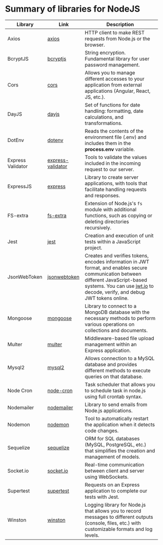 # Summary of libraries for NodeJS

<table>
  <thead>
    <tr>
      <th>Library</th>
      <th>Link</th>
      <th>Description</th>
    </tr>
  </thead>
  <tbody>
    <tr>
      <td>Axios</td>
      <td><a href="https://www.npmjs.com/package/axios">axios</a></td>
      <td>HTTP client to make REST requests from Node.js or the browser.</td>
    </tr>
    <tr>
      <td>BcryptJS</td>
      <td><a href="https://www.npmjs.com/package/bcryptjs">bcryptjs</a></td>
      <td>String encryption. Fundamental library for user password management.</td>
    </tr>
    <tr>
      <td>Cors</td>
      <td><a href="https://www.npmjs.com/package/cors">cors</a></td>
      <td>Allows you to manage different accesses to your application from external applications (Angular, React, JS, etc.).</td>
    </tr>
    <tr>
      <td>DayJS</td>
      <td><a href="https://www.npmjs.com/package/dayjs">dayjs</a></td>
      <td>Set of functions for date handling: formatting, date calculations, and transformations.</td>
    </tr>
    <tr>
      <td>DotEnv</td>
      <td><a href="https://www.npmjs.com/package/dotenv">dotenv</a></td>
      <td>Reads the contents of the environment file (.env) and includes them in the <b>process.env</b> variable.</td>
    </tr>
    <tr>
      <td>Express Validator</td>
      <td><a href="https://www.npmjs.com/package/express-validator">express-validator</a></td>
      <td>Tools to validate the values included in the incoming request to our server.</td>
    </tr>
    <tr>
      <td>ExpressJS</td>
      <td><a href="https://www.npmjs.com/package/express">express</a></td>
      <td>Library to create server applications, with tools that facilitate handling requests and responses.</td>
    </tr>
    <tr>
      <td>FS-extra</td>
      <td><a href="https://www.npmjs.com/package/fs-extra">fs-extra</a></td>
      <td>Extension of Node.js's <code>fs</code> module with additional functions, such as copying or deleting directories recursively.</td>
    </tr>
    <tr>
      <td>Jest</td>
      <td><a href="https://www.npmjs.com/package/jest">jest</a></td>
      <td>Creation and execution of unit tests within a JavaScript project.</td>
    </tr>
    <tr>
      <td>JsonWebToken</td>
      <td><a href="https://www.npmjs.com/package/jsonwebtoken">jsonwebtoken</a></td>
      <td>Creates and verifies tokens, encodes information in JWT format, and enables secure communication between different JavaScript-based systems. You can use <a href="https://jwt.io/">jwt.io</a> to decode, verify, and debug JWT tokens online.</td>
    </tr>
    <tr>
      <td>Mongoose</td>
      <td><a href="https://www.npmjs.com/package/mongoose">mongoose</a></td>
      <td>Library to connect to a MongoDB database with the necessary methods to perform various operations on collections and documents.</td>
    </tr>
    <tr>
      <td>Multer</td>
      <td><a href="https://www.npmjs.com/package/multer">multer</a></td>
      <td>Middleware-based file upload management within an Express application.</td>
    </tr>
    <tr>
      <td>Mysql2</td>
      <td><a href="https://www.npmjs.com/package/mysql2">mysql2</a></td>
      <td>Allows connection to a MySQL database and provides different methods to execute queries on that database.</td>
    </tr>
    <tr>
      <td>Node Cron</td>
      <td><a href="https://www.npmjs.com/package/node-cron">node-cron</a></td>
      <td>Task scheduler that allows you to schedule task in node.js using full crontab syntax.</td>
    </tr>
    <tr>
      <td>Nodemailer</td>
      <td><a href="https://www.npmjs.com/package/nodemailer">nodemailer</a></td>
      <td>Library to send emails from Node.js applications.</td>
    </tr>
    <tr>
      <td>Nodemon</td>
      <td><a href="https://www.npmjs.com/package/nodemon">nodemon</a></td>
      <td>Tool to automatically restart the application when it detects code changes.</td>
    </tr>
    <tr>
      <td>Sequelize</td>
      <td><a href="https://www.npmjs.com/package/sequelize">sequelize</a></td>
      <td>ORM for SQL databases (MySQL, PostgreSQL, etc.) that simplifies the creation and management of models.</td>
    </tr>
    <tr>
      <td>Socket.io</td>
      <td><a href="https://www.npmjs.com/package/socket.io">socket.io</a></td>
      <td>Real-time communication between client and server using WebSockets.</td>
    </tr>
    <tr>
      <td>Supertest</td>
      <td><a href="https://www.npmjs.com/package/supertest">supertest</a></td>
      <td>Requests on an Express application to complete our tests with Jest.</td>
    </tr>
    <tr>
      <td>Winston</td>
      <td><a href="https://www.npmjs.com/package/winston">winston</a></td>
      <td>Logging library for Node.js that allows you to record messages to different outputs (console, files, etc.) with customizable formats and log levels.</td>
    </tr>
  </tbody>
</table>
